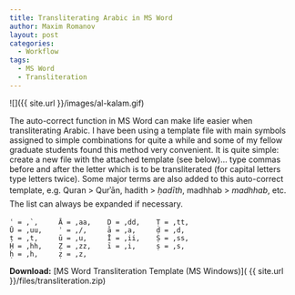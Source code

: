 ```yaml
---
title: Transliterating Arabic in MS Word
author: Maxim Romanov
layout: post
categories:
  - Workflow
tags:
  - MS Word
  - Transliteration
---
```



![]({{ site.url }}/images/al-kalam.gif)

The auto-correct function in MS Word can make life easier when transliterating Arabic. I have been using a template file with main symbols assigned to simple combinations for quite a while and some of my fellow graduate students found this method very convenient. It is quite simple: create a new file with the attached template (see below)&#8230; type commas before and after the letter which is to be transliterated (for capital letters type letters twice). Some major terms are also added to this auto-correct template, e.g. Quran > Qurʾān, hadith > </span><em style="line-height: 1.7;">ḥadīth</em><span style="line-height: 1.7;">, madhhab > </span><em style="line-height: 1.7;">madhhab</em><span style="line-height: 1.7;">, etc. The list can always be expanded if necessary.



``` 
ʿ = ,`,     Ā = ,aa,    Ḍ = ,dd,    Ṭ = ,tt,
Ū = ,uu,    ʾ = ,/,     ā = ,a,     ḍ = ,d,
ṭ = ,t,     ū = ,u,     Ī = ,ii,    Ṣ = ,ss,
Ḥ = ,hh,    Ẓ = ,zz,    ī = ,i,     ṣ = ,s,
ḥ = ,h,     ẓ = ,z,
```

**Download:** [MS Word Transliteration Template (MS Windows)]( {{ site.url }}/files/transliteration.zip)
